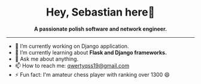 ### <h1 align="center">Hey, Sebastian here👋</h1>


**<p align="center">A passionate polish software and network engineer.</p>**

---------------------------------


- 🔭 I’m currently working on Django application.
- 🌱 I’m currently learning about **Flask and Django frameworks.**
- 💬 Ask me about anything.
- 📫 How to reach me: qwertyqss19@gmail.com
- ⚡ Fun fact: I'm amateur chess player with ranking over 1300 😄

<!--
**tlalky/tlalky** is a ✨ _special_ ✨ repository because its `README.md` (this file) appears on your GitHub profile.

Here are some ideas to get you started:

- 🔭 I’m currently working on ...
- 🌱 I’m currently learning ...
- 👯 I’m looking to collaborate on ...
- 🤔 I’m looking for help with ...
- 💬 Ask me about ...
- 📫 How to reach me: ...
- 😄 Pronouns: ...
- ⚡ Fun fact: ...
-->
